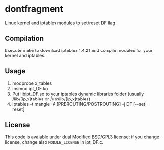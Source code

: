 # dontfragment
Linux kernel and iptables modules to set/reset DF flag

Compilation
-----------
Execute make to download iptables 1.4.21 and compile modules for your kernel and iptables.

Usage
-----
1. modprobe x_tables
2. insmod ipt_DF.ko
3. Put libipt_DF.so to your iptables dynamic libraries folder (usually /lib/[ip,x]tables or /usr/lib/[ip,x]tables)
4. iptables -t mangle -A [PREROUTING/POSTROUTING] -j DF [--set|--reset]

License
-------
This code is avaiable under dual Modified BSD/GPL3 license; if you change license, change also `MODULE_LICENSE` in ipt_DF.c.
